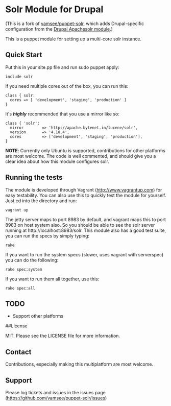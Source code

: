 # Solr Module for Drupal

(This is a fork of [vamsee/puppet-solr](http://github.com/vamsee/puppet-solr),
which adds Drupal-specific configuration from the
[Drupal Apachesolr module](http://drupal.org/project/apachesolr).)

This is a puppet module for setting up a multi-core solr instance.

## Quick Start

Put this in your site.pp file and run sudo puppet apply:

    include solr

If you need multiple cores out of the box, you can run this:

    class { solr:
      cores => [ 'development', 'staging', 'production' ]
    }

It's _**highly**_ recommended that you use a mirror like so:

    class { 'solr':
      mirror        => 'http://apache.bytenet.in/lucene/solr',
      version       => '4.10.4',
      cores         => ['development', 'staging', 'production'],
    }

**NOTE**: Currently only Ubuntu is supported, contributions for other platforms are most welcome.
The code is well commented, and should give you a clear idea about how this module configures solr.

## Running the tests

The module is developed through Vagrant (http://www.vagrantup.com) for easy testability. You can also
use this to quickly test the module for yourself. Just cd into the directory and run:

    vagrant up

The jetty server maps to port 8983 by default, and vagrant maps this to port 8983 on host system also.
So you should be able to see the solr server running at http://localhost:8983/solr. This module also has
a good test suite, you can run the specs by simply typing:

    rake

If you want to run the system specs (slower, uses vagrant with serverspec) you can do the following:

    rake spec:system

If you want to run them all together, use this:

    rake spec:all

## TODO

 * Support other platforms

##License

MIT. Please see the LICENSE file for more information.

## Contact

Contributions, especially making this multiplatform are most welcome.

## Support

Please log tickets and issues in the issues page (https://github.com/vamsee/puppet-solr/issues)
